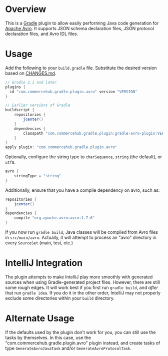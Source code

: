 # Overview

This is a [Gradle](http://www.gradle.org/) plugin to allow easily performing Java code generation for [Apache Avro](http://avro.apache.org/).  It supports JSON schema declaration files, JSON protocol declaration files, and Avro IDL files.

# Usage

Add the following to your `build.gradle` file.  Substitute the desired version based on [CHANGES.md](https://github.com/commercehub-oss/gradle-avro-plugin/blob/master/CHANGES.md).

```groovy
// Gradle 2.1 and later
plugins {
  id "com.commercehub.gradle.plugin.avro" version "VERSION"
}

// Earlier versions of Gradle
buildscript {
    repositories {
        jcenter()
    }
    dependencies {
        classpath "com.commercehub.gradle.plugin:gradle-avro-plugin:VERSION"
    }
}
apply plugin: "com.commercehub.gradle.plugin.avro"
```

Optionally, configure the string type to `charSequence`, `string` (the default), or `utf8`.

```groovy
avro {
    stringType = "string"
}
```

Additionally, ensure that you have a compile dependency on avro, such as:

```groovy
repositories {
    jcenter()
}
dependencies {
    compile "org.apache.avro:avro:1.7.6"
}
```

If you now run `gradle build`, Java classes will be compiled from Avro files in `src/main/avro`.  Actually, it will attempt to process an "avro" directory in every `SourceSet` (main, test, etc.)

# IntelliJ Integration

The plugin attempts to make IntelliJ play more smoothly with generated sources when using Gradle-generated project files.  However, there are still some rough edges.  It will work best if you first run `gradle build`, and _after_ that run `gradle idea`.  If you do it in the other order, IntelliJ may not properly exclude some directories within your `build` directory.

# Alternate Usage

If the defaults used by the plugin don't work for you, you can still use the tasks by themselves.  In this case, use the "com.commercehub.gradle.plugin.avro" plugin instead, and create tasks of type `GenerateAvroJavaTask` and/or `GenerateAvroProtocolTask`.
